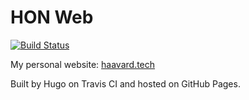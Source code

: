 # HON Web

[![Build Status](https://travis-ci.com/HON95/hon-web.svg?branch=master)](https://travis-ci.com/HON95/hon-web)

My personal website: [haavard.tech](https://haavard.tech)

Built by Hugo on Travis CI and hosted on GitHub Pages.
